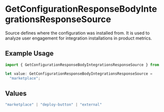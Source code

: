 # GetConfigurationResponseBodyIntegrationsResponseSource

Source defines where the configuration was installed from. It is used to analyze user engagement for integration installations in product metrics.

## Example Usage

```typescript
import { GetConfigurationResponseBodyIntegrationsResponseSource } from "@vercel/sdk/models/operations";

let value: GetConfigurationResponseBodyIntegrationsResponseSource =
  "marketplace";
```

## Values

```typescript
"marketplace" | "deploy-button" | "external"
```